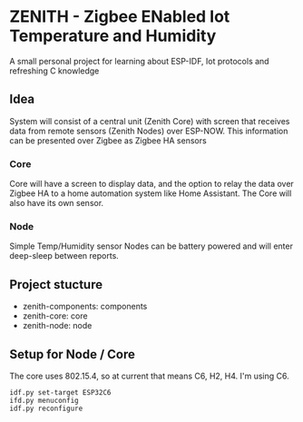 # ZENITH - Zigbee ENabled Iot Temperature and Humidity

A small personal project for learning about ESP-IDF, Iot protocols and refreshing C knowledge

## Idea

System will consist of a central unit (Zenith Core) with screen that receives data from remote sensors (Zenith Nodes) over ESP-NOW. This information can be presented over Zigbee as Zigbee HA sensors

### Core

Core will have a screen to display data, and the option to relay the data over Zigbee HA to a home automation system like Home Assistant.
The Core will also have its own sensor. 

### Node

Simple Temp/Humidity sensor
Nodes can be battery powered and will enter deep-sleep between reports. 

## Project stucture

- zenith-components: components
- zenith-core: core
- zenith-node: node

## Setup for Node / Core

The core uses 802.15.4, so at current that means C6, H2, H4. I'm using C6.
```
idf.py set-target ESP32C6
ifd.py menuconfig
idf.py reconfigure
```
